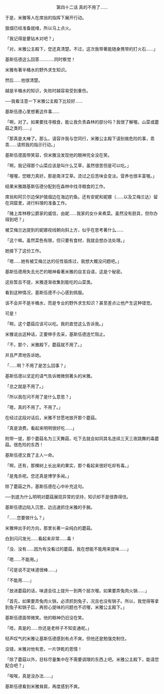 <p align="center">第四十二话 真的不用了……</p>

于是，米雅等人在席翁的指挥下展开行动。

狼烟已经准备就绪，所以马上点火。

「我记得是要钻木对吧？」

「对，米雅公主殿下，您还真清楚。不过，这次我带著能随身携带的打火石……」

基斯伍德这么回答…………同时察觉！

米雅有著半桶水的野外求生知识。

然后……他很清楚。

越是半桶水的知识，失败时越容易受到重伤。

──我看注意一下米雅公主殿下比较好……

基斯伍德心里想著这件事……

「啊，对了。如果要找寻粮食，能让我负责森林的部分吗？我很了解喔。山菜或蘑菇之类的……」

「那真是太棒了。那么，请容许我与您同行，米雅公主殿下请别做危险的事，乖乖……请照我的指示行动。」

基斯伍德面带笑容，但米雅没发现他的眼神完全没在笑。

「啊，我记得那个山菜应该是叫什么艾草，虽然很苦但是可以吃。」

「喔喔，您眼力真好。那是南洋艾草。烫过之后苦味会变淡。营养也很丰富喔。」

结果米雅跟基斯伍德分配到在森林中找寻粮食的工作。

席翁和阿贝尔边保护狼烟边在海边钓鱼。还有安妮和妮娜（……以及艾梅兰达）留在洞窟里，进行料理的准备工作。

「赌上库林穆公爵家的威信，由妮……我家的女仆来煮菜。虽然没有厨具，但你办得到吧？」

被艾梅兰达提到的妮娜视线朝向斜上方，似乎在思考著什么……

「这个嘛。虽然菜色有限，但只要有食材，我就会想办法处理。」

她接下了这份工作。

「嗯……她有被艾梅兰达的任性锻炼过，我想大概没问题吧。」

基斯伍德用失去光芒的眼神看著米雅的自言自语，这是个秘密。

这些暂且不提，米雅逐渐收集到能吃的山菜类。

看到这种情况，基斯伍德不小心感到佩服。

该不会并不是半桶水，而是专业的野外求生知识？甚至差点让他产生这种错觉。

可是！

「啊，这个蘑菇应该可以吃。我的直觉这么告诉我。」

米雅说出这种话，正要伸手去采，基斯伍德连忙阻止。

「不，那个，米雅殿下，蘑菇就不用了。」

并且严肃地告诉她。

「……啊？不用了是怎么回事？」

基斯伍德以坚定的语气告诉微微侧著头的米雅。

「总之就是不用了。」

「所以我在问不用了是什么意思？」

「嗯，真的不用了。不用了。」

在经过这段对话后，米雅不甘愿地放开那个蘑菇。

「真是浪费。看起来明明很好吃……」

附带一提，那个蘑菇名为三天舞菇，吃下去就会如同其名连续三天三夜跳舞的毒蘑菇。很危险的东西！

基斯伍德又救了主人一命。

「啊，还有，那棵树上长出来的果实，那个看起来很好吃却有毒。」

「是鬼杀呢。您还真是博学多闻。」

除了蘑菇之外，基斯伍德在心中补充这句。

──到底为什么明明对蘑菇展现异常的坚持，知识却不是很靠得住。

基斯伍德边陷入沉思，边迅速抓住米雅的手腕。

「……您要做什么？」

米雅伸出手的方向，那里长著一朵纯白的蘑菇。

白到闪闪发光……看起来非常……毒！

「没、没有……因为有没看过的蘑菇，我在想能不能用来提味……」

「嗯……不能用。」

「可是说不定味道很棒……」

「不能用……」

「放进蘑菇的话，味道会往上提升一到两个层次喔。如果要弄兔肉火锅……」

「首先，如果要弄兔肉火锅，必须抓到兔子，况且也没有锅子。所以，我觉得等拿到兔子和锅子后，再担心提味的问题也不迟喔，米雅公主殿下。」

基斯伍德面带微笑。他的眼神仍旧没在笑。

「唔，真是的……你还是老样子不知变通呢。」

轻声叹气的米雅让基斯伍德感到有点不爽，但他还是勉强克制住。

没错，米雅对他有恩，一片饼乾的恩情！

「除了蘑菇以外，目标尽量集中在不需要调理的东西上吧。米雅公主殿下，能请您配合吧？」

「唉唉，真是没办法……」

基斯伍德看到米雅耸肩，再度感到不爽。

